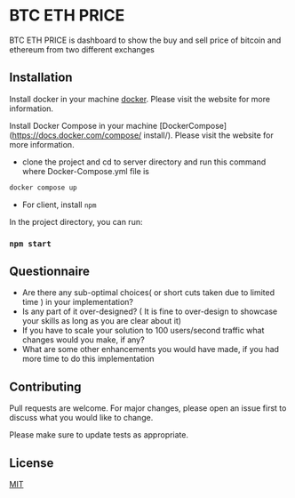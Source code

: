 # BTC ETH PRICE

BTC ETH PRICE is dashboard to show the buy and sell price of bitcoin and ethereum from two different exchanges

## Installation

Install docker in your machine [docker](https://docs.docker.com/get-docker/). Please
visit the website for more information.

Install Docker Compose in your machine [DockerCompose](https://docs.docker.com/compose/
install/). Please visit the website for more information.

- clone the project and cd to server directory and run this command where Docker-Compose.yml file is

```bash
docker compose up
```

- For client, install `npm`

In the project directory, you can run:

### `npm start`

## Questionnaire

- Are there any sub-optimal choices( or short cuts taken due to limited time ) in your implementation?
- Is any part of it over-designed? ( It is fine to over-design to showcase your skills as long as you are clear about it)
- If you have to scale your solution to 100 users/second traffic what changes would you make, if any?
- What are some other enhancements you would have made, if you had more time to do this implementation

## Contributing

Pull requests are welcome. For major changes, please open an issue first to discuss what you would like to change.

Please make sure to update tests as appropriate.

## License

[MIT](https://choosealicense.com/licenses/mit/)
